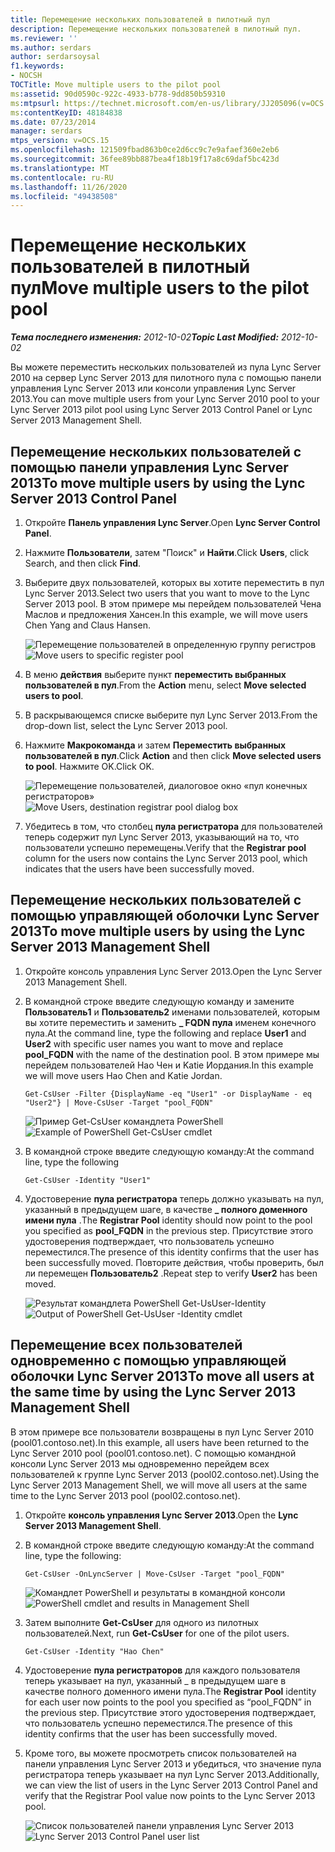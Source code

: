 ```yaml
---
title: Перемещение нескольких пользователей в пилотный пул
description: Перемещение нескольких пользователей в пилотный пул.
ms.reviewer: ''
ms.author: serdars
author: serdarsoysal
f1.keywords:
- NOCSH
TOCTitle: Move multiple users to the pilot pool
ms:assetid: 90d0590c-922c-4933-b778-9dd850b59310
ms:mtpsurl: https://technet.microsoft.com/en-us/library/JJ205096(v=OCS.15)
ms:contentKeyID: 48184838
ms.date: 07/23/2014
manager: serdars
mtps_version: v=OCS.15
ms.openlocfilehash: 121509fbad863b0ce2d6cc9c7e9afaef360e2eb6
ms.sourcegitcommit: 36fee89bb887bea4f18b19f17a8c69daf5bc423d
ms.translationtype: MT
ms.contentlocale: ru-RU
ms.lasthandoff: 11/26/2020
ms.locfileid: "49438508"
---
```

# <a name="move-multiple-users-to-the-pilot-pool"></a><span data-ttu-id="faa27-103">Перемещение нескольких пользователей в пилотный пул</span><span class="sxs-lookup"><span data-stu-id="faa27-103">Move multiple users to the pilot pool</span></span>

<div data-xmlns="http://www.w3.org/1999/xhtml">

<div class="topic" data-xmlns="http://www.w3.org/1999/xhtml" data-msxsl="urn:schemas-microsoft-com:xslt" data-cs="https://msdn.microsoft.com/">

<div data-asp="https://msdn2.microsoft.com/asp">



</div>

<div id="mainSection">

<div id="mainBody"><span data-ttu-id="faa27-104">

<span> </span></span><span class="sxs-lookup"><span data-stu-id="faa27-104">

<span> </span></span></span>

<span data-ttu-id="faa27-105">_**Тема последнего изменения:** 2012-10-02_</span><span class="sxs-lookup"><span data-stu-id="faa27-105">_**Topic Last Modified:** 2012-10-02_</span></span>

<span data-ttu-id="faa27-106">Вы можете переместить нескольких пользователей из пула Lync Server 2010 на сервер Lync Server 2013 для пилотного пула с помощью панели управления Lync Server 2013 или консоли управления Lync Server 2013.</span><span class="sxs-lookup"><span data-stu-id="faa27-106">You can move multiple users from your Lync Server 2010 pool to your Lync Server 2013 pilot pool using Lync Server 2013 Control Panel or Lync Server 2013 Management Shell.</span></span>

<div>

## <a name="to-move-multiple-users-by-using-the-lync-server-2013-control-panel"></a><span data-ttu-id="faa27-107">Перемещение нескольких пользователей с помощью панели управления Lync Server 2013</span><span class="sxs-lookup"><span data-stu-id="faa27-107">To move multiple users by using the Lync Server 2013 Control Panel</span></span>

1.  <span data-ttu-id="faa27-108">Откройте **Панель управления Lync Server**.</span><span class="sxs-lookup"><span data-stu-id="faa27-108">Open **Lync Server Control Panel**.</span></span>

2.  <span data-ttu-id="faa27-109">Нажмите **Пользователи**, затем "Поиск" и **Найти**.</span><span class="sxs-lookup"><span data-stu-id="faa27-109">Click **Users**, click Search, and then click **Find**.</span></span>

3.  <span data-ttu-id="faa27-110">Выберите двух пользователей, которых вы хотите переместить в пул Lync Server 2013.</span><span class="sxs-lookup"><span data-stu-id="faa27-110">Select two users that you want to move to the Lync Server 2013 pool.</span></span> <span data-ttu-id="faa27-111">В этом примере мы перейдем пользователей Чена Маслов и предложения Хансен.</span><span class="sxs-lookup"><span data-stu-id="faa27-111">In this example, we will move users Chen Yang and Claus Hansen.</span></span>
    
    <span data-ttu-id="faa27-112">![Перемещение пользователей в определенную группу регистров](images/JJ205096.70d510e1-8e6b-40a5-a80b-27cbc63fc337(OCS.15).jpg "Перемещение пользователей в определенную группу регистров")</span><span class="sxs-lookup"><span data-stu-id="faa27-112">![Move users to specific register pool](images/JJ205096.70d510e1-8e6b-40a5-a80b-27cbc63fc337(OCS.15).jpg "Move users to specific register pool")</span></span>  

4.  <span data-ttu-id="faa27-113">В меню **действия** выберите пункт **переместить выбранных пользователей в пул**.</span><span class="sxs-lookup"><span data-stu-id="faa27-113">From the **Action** menu, select **Move selected users to pool**.</span></span>

5.  <span data-ttu-id="faa27-114">В раскрывающемся списке выберите пул Lync Server 2013.</span><span class="sxs-lookup"><span data-stu-id="faa27-114">From the drop-down list, select the Lync Server 2013 pool.</span></span>

6.  <span data-ttu-id="faa27-115">Нажмите **Макрокоманда** и затем **Переместить выбранных пользователей в пул**.</span><span class="sxs-lookup"><span data-stu-id="faa27-115">Click **Action** and then click **Move selected users to pool**.</span></span> <span data-ttu-id="faa27-116">Нажмите OK.</span><span class="sxs-lookup"><span data-stu-id="faa27-116">Click OK.</span></span>
    
    <span data-ttu-id="faa27-117">![Перемещение пользователей, диалоговое окно «пул конечных регистраторов»](images/JJ205401.8a375003-dc00-4541-b578-4d88f2010601(OCS.15).png "Перемещение пользователей, диалоговое окно «пул конечных регистраторов»")</span><span class="sxs-lookup"><span data-stu-id="faa27-117">![Move Users, destination registrar pool dialog box](images/JJ205401.8a375003-dc00-4541-b578-4d88f2010601(OCS.15).png "Move Users, destination registrar pool dialog box")</span></span>  

7.  <span data-ttu-id="faa27-118">Убедитесь в том, что столбец **пула регистратора** для пользователей теперь содержит пул Lync Server 2013, указывающий на то, что пользователи успешно перемещены.</span><span class="sxs-lookup"><span data-stu-id="faa27-118">Verify that the **Registrar pool** column for the users now contains the Lync Server 2013 pool, which indicates that the users have been successfully moved.</span></span>

</div>

<div>

## <a name="to-move-multiple-users-by-using-the-lync-server-2013-management-shell"></a><span data-ttu-id="faa27-119">Перемещение нескольких пользователей с помощью управляющей оболочки Lync Server 2013</span><span class="sxs-lookup"><span data-stu-id="faa27-119">To move multiple users by using the Lync Server 2013 Management Shell</span></span>

1.  <span data-ttu-id="faa27-120">Откройте консоль управления Lync Server 2013.</span><span class="sxs-lookup"><span data-stu-id="faa27-120">Open the Lync Server 2013 Management Shell.</span></span>

2.  <span data-ttu-id="faa27-121">В командной строке введите следующую команду и замените **Пользователь1** и **Пользователь2** именами пользователей, которым вы хотите переместить и заменить **\_ FQDN пула** именем конечного пула.</span><span class="sxs-lookup"><span data-stu-id="faa27-121">At the command line, type the following and replace **User1** and **User2** with specific user names you want to move and replace **pool\_FQDN** with the name of the destination pool.</span></span> <span data-ttu-id="faa27-122">В этом примере мы перейдем пользователей Hao Чен и Katie Иордания.</span><span class="sxs-lookup"><span data-stu-id="faa27-122">In this example we will move users Hao Chen and Katie Jordan.</span></span>
    
        Get-CsUser -Filter {DisplayName -eq "User1" -or DisplayName - eq "User2"} | Move-CsUser -Target "pool_FQDN"
    
    <span data-ttu-id="faa27-123">![Пример Get-CsUser командлета PowerShell](images/JJ205096.767ff9fc-755d-4a80-a710-5b1367aecbe0(OCS.15).jpg "Пример Get-CsUser командлета PowerShell")</span><span class="sxs-lookup"><span data-stu-id="faa27-123">![Example of PowerShell Get-CsUser cmdlet](images/JJ205096.767ff9fc-755d-4a80-a710-5b1367aecbe0(OCS.15).jpg "Example of PowerShell Get-CsUser cmdlet")</span></span>  

3.  <span data-ttu-id="faa27-124">В командной строке введите следующую команду:</span><span class="sxs-lookup"><span data-stu-id="faa27-124">At the command line, type the following</span></span>
    
        Get-CsUser -Identity "User1"

4.  <span data-ttu-id="faa27-125">Удостоверение **пула регистратора** теперь должно указывать на пул, указанный в предыдущем шаге, в качестве **\_ полного доменного имени пула** .</span><span class="sxs-lookup"><span data-stu-id="faa27-125">The **Registrar Pool** identity should now point to the pool you specified as **pool\_FQDN** in the previous step.</span></span> <span data-ttu-id="faa27-126">Присутствие этого удостоверения подтверждает, что пользователь успешно переместился.</span><span class="sxs-lookup"><span data-stu-id="faa27-126">The presence of this identity confirms that the user has been successfully moved.</span></span> <span data-ttu-id="faa27-127">Повторите действия, чтобы проверить, был ли перемещен **Пользователь2** .</span><span class="sxs-lookup"><span data-stu-id="faa27-127">Repeat step to verify **User2** has been moved.</span></span>
    
    <span data-ttu-id="faa27-128">![Результат командлета PowerShell Get-UsUser-Identity](images/JJ205096.8ff04c67-37a0-4156-bfbc-28f9f7b137c8(OCS.15).jpg "Результат командлета PowerShell Get-UsUser-Identity")</span><span class="sxs-lookup"><span data-stu-id="faa27-128">![Output of PowerShell Get-UsUser -Identity cmdlet](images/JJ205096.8ff04c67-37a0-4156-bfbc-28f9f7b137c8(OCS.15).jpg "Output of PowerShell Get-UsUser -Identity  cmdlet")</span></span>  

</div>

<div>

## <a name="to-move-all-users-at-the-same-time-by-using-the-lync-server-2013-management-shell"></a><span data-ttu-id="faa27-129">Перемещение всех пользователей одновременно с помощью управляющей оболочки Lync Server 2013</span><span class="sxs-lookup"><span data-stu-id="faa27-129">To move all users at the same time by using the Lync Server 2013 Management Shell</span></span>

<span data-ttu-id="faa27-130">В этом примере все пользователи возвращены в пул Lync Server 2010 (pool01.contoso.net).</span><span class="sxs-lookup"><span data-stu-id="faa27-130">In this example, all users have been returned to the Lync Server 2010 pool (pool01.contoso.net).</span></span> <span data-ttu-id="faa27-131">С помощью командной консоли Lync Server 2013 мы одновременно перейдем всех пользователей к группе Lync Server 2013 (pool02.contoso.net).</span><span class="sxs-lookup"><span data-stu-id="faa27-131">Using the Lync Server 2013 Management Shell, we will move all users at the same time to the Lync Server 2013 pool (pool02.contoso.net).</span></span>

1.  <span data-ttu-id="faa27-132">Откройте **консоль управления Lync Server 2013**.</span><span class="sxs-lookup"><span data-stu-id="faa27-132">Open the **Lync Server 2013 Management Shell**.</span></span>

2.  <span data-ttu-id="faa27-133">В командной строке введите следующую команду:</span><span class="sxs-lookup"><span data-stu-id="faa27-133">At the command line, type the following:</span></span>
    
        Get-CsUser -OnLyncServer | Move-CsUser -Target "pool_FQDN"
    
    <span data-ttu-id="faa27-134">![Командлет PowerShell и результаты в командной консоли](images/JJ205096.1e57ccb1-9378-4dc7-82b7-dcaa63a285c6(OCS.15).png "Командлет PowerShell и результаты в командной консоли")</span><span class="sxs-lookup"><span data-stu-id="faa27-134">![PowerShell cmdlet and results in Management Shell](images/JJ205096.1e57ccb1-9378-4dc7-82b7-dcaa63a285c6(OCS.15).png "PowerShell cmdlet and results in Management Shell")</span></span>  

3.  <span data-ttu-id="faa27-135">Затем выполните **Get-CsUser** для одного из пилотных пользователей.</span><span class="sxs-lookup"><span data-stu-id="faa27-135">Next, run **Get-CsUser** for one of the pilot users.</span></span>
    
        Get-CsUser -Identity "Hao Chen"

4.  <span data-ttu-id="faa27-136">Удостоверение **пула регистраторов** для каждого пользователя теперь указывает на пул, указанный \_ в предыдущем шаге в качестве полного доменного имени пула.</span><span class="sxs-lookup"><span data-stu-id="faa27-136">The **Registrar Pool** identity for each user now points to the pool you specified as “pool\_FQDN” in the previous step.</span></span> <span data-ttu-id="faa27-137">Присутствие этого удостоверения подтверждает, что пользователь успешно переместился.</span><span class="sxs-lookup"><span data-stu-id="faa27-137">The presence of this identity confirms that the user has been successfully moved.</span></span>

5.  <span data-ttu-id="faa27-138">Кроме того, вы можете просмотреть список пользователей на панели управления Lync Server 2013 и убедиться, что значение пула регистратора теперь указывает на пул Lync Server 2013.</span><span class="sxs-lookup"><span data-stu-id="faa27-138">Additionally, we can view the list of users in the Lync Server 2013 Control Panel and verify that the Registrar Pool value now points to the Lync Server 2013 pool.</span></span>
    
    <span data-ttu-id="faa27-139">![Список пользователей панели управления Lync Server 2013](images/JJ205096.3f2e87a7-ec59-43c5-82cb-e770108bfb04(OCS.15).jpg "Список пользователей панели управления Lync Server 2013")</span><span class="sxs-lookup"><span data-stu-id="faa27-139">![Lync Server 2013 Control Panel user list](images/JJ205096.3f2e87a7-ec59-43c5-82cb-e770108bfb04(OCS.15).jpg "Lync Server 2013 Control Panel user list")</span></span>  

<span data-ttu-id="faa27-140"></div>

</div>

<span> </span>

</div>

</div>

</span><span class="sxs-lookup"><span data-stu-id="faa27-140"></div>

</div>

<span> </span>

</div>

</div>

</span></span></div>

